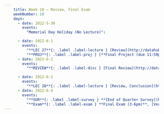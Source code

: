 ```yaml
---
    title: Week 10 – Review, Final Exam
    weekNumber: 10
    days:
      - date: 2022-5-30
        events:
          "Memorial Day Holiday (No Lecture)":

      - date: 2022-6-1
        events:
          "**LEC 27**{: .label .label-lecture } [Review](http://datahub.ucsd.edu/user-redirect/git-sync?repo=https://github.com/dsc-courses/dsc10-2022-sp&subPath=lectures/lec27/lecture27.ipynb), [Solutions](http://datahub.ucsd.edu/user-redirect/git-sync?repo=https://github.com/dsc-courses/dsc10-2022-sp&subPath=lectures/lec27/lecture27solutions.ipynb)":
          "**PROJ**{: .label .label-proj } [**Final Project (due 11:59pm)**](http://datahub.ucsd.edu/user-redirect/git-sync?repo=https://github.com/dsc-courses/dsc10-2022-sp&subPath=final_project/FinalProject.ipynb) ([find a partner](https://docs.google.com/spreadsheets/d/1Zs1CuHFlhYITrMfD6mSTTH9V27o9Z1WcbYpo0RLvWik/edit?usp=sharing)) ([pair programming](../pair-programming))":
      - date: 2022-6-2
        events:
          "**REVIEW**{: .label .label-disc } [Final Review](http://datahub.ucsd.edu/user-redirect/git-sync?repo=https://github.com/dsc-courses/dsc10-2022-sp&subPath=discussions/10-final_review/10-discussion.ipynb) [🎥 Watch Recording](https://www.youtube.com/watch?v=FRCeXi5EmEw)":

      - date: 2022-6-3
        events:
          "**LEC 28**{: .label .label-lecture } [Review, Conclusion](http://datahub.ucsd.edu/user-redirect/git-sync?repo=https://github.com/dsc-courses/dsc10-2022-sp&subPath=lectures/lec28/lecture28.ipynb)":
      - date: 2022-6-4
        events:
          "**SUR**{: .label .label-survey } **[End of Quarter Survey](https://forms.gle/fFrpnRUXjoRdekq96) (due 2:59pm) + [CAPEs](https://cape.ucsd.edu) (due 8:00am) + [TA Evals](https://academicaffairs.ucsd.edu/Modules/Evals) (due 6/6)**":
          "**Exam**{: .label .label-exam } **Final Exam (3-6pm)**, [Version A Solutions](../resources/exams/sp22/VersionASolutions.pdf), [Version B Solutions](../resources/exams/sp22/VersionBSolutions.pdf)":
---
```

